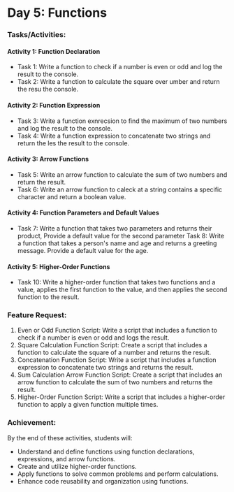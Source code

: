 # Day 5: Functions

### Tasks/Activities:

#### Activity 1: Function Declaration
- Task 1: Write a function to check if a number is even or odd and log the result to the console.
- Task 2: Write a function to calculate the square over umber and return the resu the console.

#### Activity 2: Function Expression
- Task 3: Write a function exnrecsion to find the maximum of two numbers and log the result to the console.
- Task 4: Write a function expression to concatenate two strings and return the les the result to the console.

#### Activity 3: Arrow Functions
- Task 5: Write an arrow function to calculate the sum of two numbers and return the result.
- Task 6: Write an arrow function to caleck at a string contains a specific character and return a boolean value.

#### Activity 4: Function Parameters and Default Values
- Task 7: Write a function that takes two parameters and returns their product, Provide a default value for the second parameter
Task 8: Write a function that takes a person's name and age and returns a greeting message. Provide a default value for the age.

#### Activity 5: Higher-Order Functions
- Task 10: Write a higher-order function that takes two functions and a value, applies the first function to the value, and then applies
the second function to the result.

### Feature Request:

1. Even or Odd Function Script: Write a script that includes a function to check if a number is even or odd and logs the result.
2. Square Calculation Function Script: Create a script that includes a function to calculate the square of a number and returns the
result.
3. Concatenation Function Script: Write a script that includes a function expression to concatenate two strings and returns the result.
4. Sum Calculation Arrow Function Script: Create a script that includes an arrow function to calculate the sum of two numbers and
returns the result.
5. Higher-Order Function Script: Write a script that includes a higher-order function to apply a given function multiple times.

### Achievement:
By the end of these activities, students will:
- Understand and define functions using function declarations, expressions, and arrow functions.
- Create and utilize higher-order functions.
- Apply functions to solve common problems and perform calculations.
- Enhance code reusability and organization using functions.